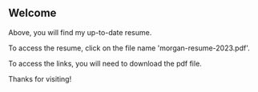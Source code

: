 ## Welcome
Above, you will find my up-to-date resume. 

To access the resume, click on the file name 'morgan-resume-2023.pdf'.

To access the links, you will need to download the pdf file. 

Thanks for visiting!
